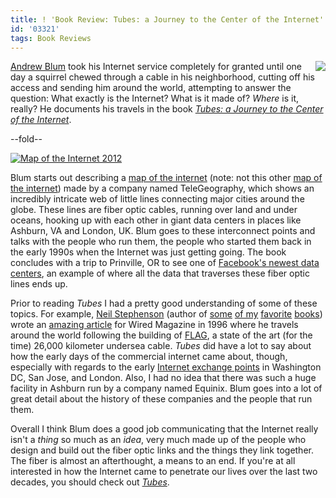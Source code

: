 ```yaml
---
title: ! 'Book Review: Tubes: a Journey to the Center of the Internet'
id: '03321'
tags: Book Reviews
---
```


[tubes]: http://www.amazon.com/gp/product/B006FOHWDI/
[blum]:  http://andrewblum.net
[map]:   http://www.telegeography.com/telecom-maps/global-internet-map/
[xkcd]:  http://xkcd.com/802/
[prineville]: https://www.facebook.com/prinevilleDataCenter
[wired]: http://www.wired.com/wired/archive/4.12/ffglass_pr.html
[stephenson]: http://www.nealstephenson.com
[flag]: http://en.wikipedia.org/wiki/Fiber-Optic_Link_Around_the_Globe
[ixp]: http://en.wikipedia.org/wiki/Internet_exchange_point
[anathem]: http://www.amazon.com/gp/product/B0015DPXKI/
[crytonomicon]: http://www.amazon.com/gp/product/B000FC11A6/
[snow crash]: http://www.amazon.com/gp/product/B000FBJCJE/
[diamond age]: http://www.amazon.com/gp/product/B000FBJCKI/

<p><a style="float: right" class="thumbnail" href="http://www.amazon.com/gp/product/B006FOHWDI/"><img border="0" src="http://ecx.images-amazon.com/images/I/51AbQPCYSyL._SL160_.jpg" ></a><a href="http://andrewblum.net">Andrew Blum</a> took his Internet service completely for granted until one day a squirrel chewed through a cable in his neighborhood, cutting off his access and sending him around the world, attempting to answer the question: What exactly is the Internet? What is it made of? <em>Where</em> is it, really? He documents his travels in the book <em><a href="http://www.amazon.com/gp/product/B006FOHWDI/ref=as_li_ss_il?ie=UTF8&camp=1789&creative=390957&creativeASIN=B006FOHWDI&linkCode=as2&tag=bugsplat04-20">Tubes: a Journey to the Center of the Internet</a></em>.</p>

--fold--

<a class="thumbnail" href="http://www.telegeography.com/telecom-maps/global-internet-map/"><img alt="Map of the Internet 2012" src="https://d2s7foagexgnc2.cloudfront.net/files/cf1cd247ddaec4d656f3/wallpaper-1024.png"></a>

Blum starts out describing a [map of the internet][map] (note: not this other [map of the internet][xkcd]) made by a company named TeleGeography, which shows an incredibly intricate web of little lines connecting major cities around the globe. These lines are fiber optic cables, running over land and under oceans, hooking up with each other in giant data centers in places like Ashburn, VA and London, UK. Blum goes to these interconnect points and talks with the people who run them, the people who started them back in the early 1990s when the Internet was just getting going. The book concludes with a trip to Prinville, OR to see one of [Facebook's newest data centers][prineville], an example of where all the data that traverses these fiber optic lines ends up.

Prior to reading *Tubes* I had a pretty good understanding of some of these topics. For example, [Neil Stephenson][stephenson] (author of [some][anathem] [of my][crytonomicon] [favorite][snow crash] [books][diamond age]) wrote an [amazing article][wired] for Wired Magazine in 1996 where he travels around the world following the building of [FLAG][flag], a state of the art (for the time) 26,000 kilometer undersea cable. *Tubes* did have a lot to say about how the early days of the commercial internet came about, though, especially with regards to the early [Internet exchange points][ixp] in Washington DC, San Jose, and London. Also, I had no idea that there was such a huge facility in Ashburn run by a company named Equinix. Blum goes into a lot of great detail about the history of these companies and the people that run them.

Overall I think Blum does a good job communicating that the Internet really isn't a *thing* so much as an *idea*, very much made up of the people who design and build out the fiber optic links and the things they link together. The fiber is almost an afterthought, a means to an end. If you're at all interested in how the Internet came to penetrate our lives over the last two decades, you should check out *[Tubes][tubes]*.

